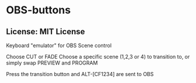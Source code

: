 # OBS-buttons
## License: MIT License

Keyboard "emulator" for OBS Scene control

Choose CUT or FADE
Choose a specific scene (1,2,3 or 4) to transition to, or simply swap PREVIEW and PROGRAM

Press the transition button and ALT-[CF1234] are sent to OBS

